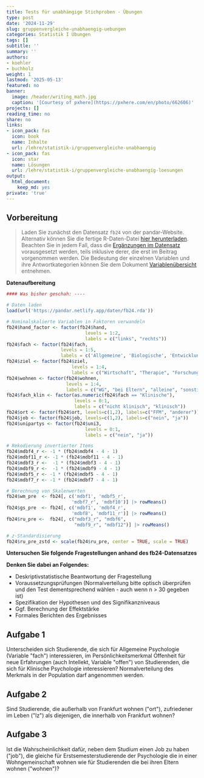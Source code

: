 ```yaml
---
title: Tests für unabhängige Stichproben - Übungen
type: post
date: '2024-11-29'
slug: gruppenvergleiche-unabhaengig-uebungen
categories: Statistik I Übungen
tags: []
subtitle: ''
summary: ''
authors:
- koehler
- buchholz
weight: 1
lastmod: '2025-05-13'
featured: no
banner:
  image: /header/writing_math.jpg
  caption: '[Courtesy of pxhere](https://pxhere.com/en/photo/662606)'
projects: []
reading_time: no
share: no
links:
- icon_pack: fas
  icon: book
  name: Inhalte
  url: /lehre/statistik-i/gruppenvergleiche-unabhaengig
- icon_pack: fas
  icon: star
  name: Lösungen
  url: /lehre/statistik-i/gruppenvergleiche-unabhaengig-loesungen
output:
  html_document:
    keep_md: yes
private: 'true'
---
```






## Vorbereitung

> Laden Sie zunächst den Datensatz `fb24` von der pandar-Website. Alternativ können Sie die fertige R-Daten-Datei [<i class="fas fa-download"></i> hier herunterladen](/daten/fb24.rda). Beachten Sie in jedem Fall, dass die [Ergänzungen im Datensatz](/lehre/statistik-i/gruppenvergleiche-unabhaengig/#prep) vorausgesetzt werden, teils inklusive derer, die erst im Beitrag vorgenommen werden. Die Bedeutung der einzelnen Variablen und ihre Antwortkategorien können Sie dem Dokument [Variablenübersicht](/lehre/statistik-i/variablen.pdf) entnehmen.

**Datenaufbereitung**


```r
#### Was bisher geschah: ----

# Daten laden
load(url('https://pandar.netlify.app/daten/fb24.rda'))

# Nominalskalierte Variablen in Faktoren verwandeln
fb24$hand_factor <- factor(fb24$hand,
                             levels = 1:2,
                             labels = c("links", "rechts"))
fb24$fach <- factor(fb24$fach,
                    levels = 1:5,
                    labels = c('Allgemeine', 'Biologische', 'Entwicklung', 'Klinische', 'Diag./Meth.'))
fb24$ziel <- factor(fb24$ziel,
                        levels = 1:4,
                        labels = c("Wirtschaft", "Therapie", "Forschung", "Andere"))
fb24$wohnen <- factor(fb24$wohnen, 
                      levels = 1:4, 
                      labels = c("WG", "bei Eltern", "alleine", "sonstiges"))
fb24$fach_klin <- factor(as.numeric(fb24$fach == "Klinische"),
                         levels = 0:1,
                         labels = c("nicht klinisch", "klinisch"))
fb24$ort <- factor(fb24$ort, levels=c(1,2), labels=c("FFM", "anderer"))
fb24$job <- factor(fb24$job, levels=c(1,2), labels=c("nein", "ja"))
fb24$unipartys <- factor(fb24$uni3,
                             levels = 0:1,
                             labels = c("nein", "ja"))

# Rekodierung invertierter Items
fb24$mdbf4_r <- -1 * (fb24$mdbf4 - 4 - 1)
fb24$mdbf11_r <- -1 * (fb24$mdbf11 - 4 - 1)
fb24$mdbf3_r <-  -1 * (fb24$mdbf3 - 4 - 1)
fb24$mdbf9_r <-  -1 * (fb24$mdbf9 - 4 - 1)
fb24$mdbf5_r <- -1 * (fb24$mdbf5 - 4 - 1)
fb24$mdbf7_r <- -1 * (fb24$mdbf7 - 4 - 1)

# Berechnung von Skalenwerten
fb24$wm_pre  <- fb24[, c('mdbf1', 'mdbf5_r', 
                        'mdbf7_r', 'mdbf10')] |> rowMeans()
fb24$gs_pre  <- fb24[, c('mdbf1', 'mdbf4_r', 
                        'mdbf8', 'mdbf11_r')] |> rowMeans()
fb24$ru_pre <-  fb24[, c("mdbf3_r", "mdbf6", 
                         "mdbf9_r", "mdbf12")] |> rowMeans()

# z-Standardisierung
fb24$ru_pre_zstd <- scale(fb24$ru_pre, center = TRUE, scale = TRUE)
```

**Untersuchen Sie folgende Fragestellungen anhand des fb24-Datensatzes**

**Denken Sie dabei an Folgendes:**

*	Deskriptivstatistische Beantwortung der Fragestellung  
*	Voraussetzungsprüfungen (Normalverteilung bitte optisch überprüfen und den Test dementsprechend wählen - auch wenn n > 30 gegeben ist)  
*	Spezifikation der Hypothesen und des Signifikanzniveaus  
*	Ggf. Berechnung der Effektstärke  
*	Formales Berichten des Ergebnisses    

## Aufgabe 1
 
Unterscheiden sich Studierende, die sich für Allgemeine Psychologie (Variable "fach") interessieren, im Persönlichkeitsmerkmal Offenheit für neue Erfahrungen (auch Intellekt, Variable "offen") von Studierenden, die sich für Klinische Psychologie interessieren? Normalverteilung des Merkmals in der Population darf angenommen werden. 

## Aufgabe 2
Sind Studierende, die außerhalb von Frankfurt wohnen ("ort"), zufriedener im Leben ("lz") als diejenigen, die innerhalb von Frankfurt wohnen?  

## Aufgabe 3

Ist die Wahrscheinlichkeit dafür, neben dem Studium einen Job zu haben ("job"), die gleiche für Erstsemesterstudierende der Psychologie die in einer Wohngemeinschaft wohnen wie für Studierenden die bei ihren Eltern wohnen ("wohnen")? 
